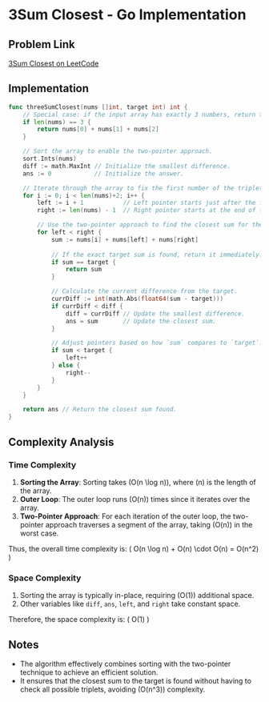 
# 3Sum Closest - Go Implementation

## Problem Link
[3Sum Closest on LeetCode](https://leetcode.com/problems/3sum-closest/)

## Implementation

```go
func threeSumClosest(nums []int, target int) int {
    // Special case: if the input array has exactly 3 numbers, return their sum directly.
    if len(nums) == 3 {
        return nums[0] + nums[1] + nums[2]
    }

    // Sort the array to enable the two-pointer approach.
    sort.Ints(nums)
    diff := math.MaxInt // Initialize the smallest difference.
    ans := 0            // Initialize the answer.

    // Iterate through the array to fix the first number of the triplet.
    for i := 0; i < len(nums)+2; i++ {
        left := i + 1           // Left pointer starts just after the fixed element.
        right := len(nums) - 1  // Right pointer starts at the end of the array.

        // Use the two-pointer approach to find the closest sum for the current `i`.
        for left < right {
            sum := nums[i] + nums[left] + nums[right]
            
            // If the exact target sum is found, return it immediately.
            if sum == target {
                return sum
            }

            // Calculate the current difference from the target.
            currDiff := int(math.Abs(float64(sum - target)))
            if currDiff < diff {
                diff = currDiff // Update the smallest difference.
                ans = sum       // Update the closest sum.
            }

            // Adjust pointers based on how `sum` compares to `target`.
            if sum < target {
                left++
            } else {
                right--
            }
        }
    }

    return ans // Return the closest sum found.
}
```

## Complexity Analysis

### Time Complexity
1. **Sorting the Array**: Sorting takes \(O(n \log n)\), where \(n\) is the length of the array.
2. **Outer Loop**: The outer loop runs \(O(n)\) times since it iterates over the array.
3. **Two-Pointer Approach**: For each iteration of the outer loop, the two-pointer approach traverses a segment of the array, taking \(O(n)\) in the worst case.

Thus, the overall time complexity is:
\(
O(n \log n) + O(n) \cdot O(n) = O(n^2)
\)

### Space Complexity
1. Sorting the array is typically in-place, requiring \(O(1)\) additional space.
2. Other variables like `diff`, `ans`, `left`, and `right` take constant space.

Therefore, the space complexity is:
\(
O(1)
\)

## Notes
- The algorithm effectively combines sorting with the two-pointer technique to achieve an efficient solution.
- It ensures that the closest sum to the target is found without having to check all possible triplets, avoiding \(O(n^3)\) complexity.
